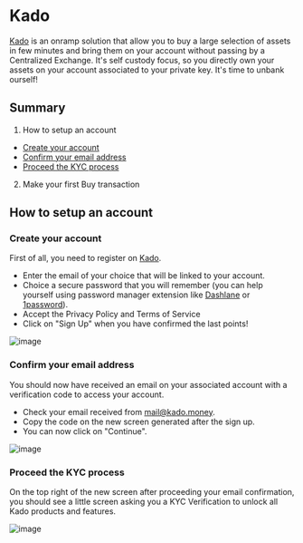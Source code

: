 # Kado

[Kado](https://www.kado.money/) is an onramp solution that allow you to buy a large selection of assets in few minutes and bring them on your account without passing by a Centralized Exchange. It's self custody focus, so you directly own your assets on your account associated to your private key. It's time to unbank ourself!  

## Summary  
1. How to setup an account
  - [Create your account](https://github.com/StakeLab-Hub/Documentation/blob/main/Onramp/Kado/README.md#Create-your-account)
  - [Confirm your email address](https://github.com/StakeLab-Hub/Documentation/blob/main/Onramp/Kado/README.md#Confirm-your-email-address)
  - [Proceed the KYC process](https://github.com/StakeLab-Hub/Documentation/blob/main/Onramp/Kado/README.md#Proceed-the-KYC-process)

2. Make your first Buy transaction




## How to setup an account  
### Create your account  

First of all, you need to register on [Kado](https://app.kado.money/signup).  
- Enter the email of your choice that will be linked to your account.  
- Choice a secure password that you will remember (you can help yourself using password manager extension like [Dashlane](https://www.dashlane.com/) or [1password](https://1password.com/)).  
- Accept the Privacy Policy and Terms of Service  
- Click on "Sign Up" when you have confirmed the last points!  

![image](https://user-images.githubusercontent.com/51711900/198523883-00cbfa26-6c16-4c0c-b9bc-017493533607.png)

### Confirm your email address  

You should now have received an email on your associated account with a verification code to access your account.  
- Check your email received from mail@kado.money.
- Copy the code on the new screen generated after the sign up.  
- You can now click on "Continue".  

![image](https://user-images.githubusercontent.com/51711900/198527461-7e7a7ef5-aa32-47bf-93b5-cd07683c67e0.png)

### Proceed the KYC process  

On the top right of the new screen after proceeding your email confirmation, you should see a little screen asking you a KYC Verification to unlock all Kado products and features.  

![image](https://user-images.githubusercontent.com/51711900/198529537-33356d35-1bbe-4cc6-b0b6-f256f5809389.png)
